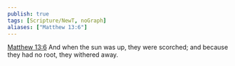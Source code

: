 ```yaml
---
publish: true
tags: [Scripture/NewT, noGraph]
aliases: ["Matthew 13:6"]
---
```

[Matthew 13:6](https://churchofjesuschrist.org/study/scriptures/nt/matt/13?lang=eng&id=p6#p6) And when the sun was up, they were scorched; and because they had no root, they withered away.
